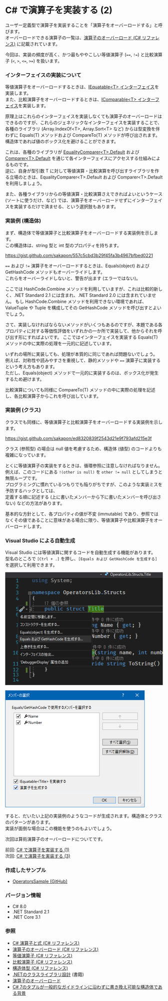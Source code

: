 # C# で演算子を実装する (2)

ユーザー定義型で演算子を実装することを「演算子をオーバーロードする」と呼びます。  
オーバーロードできる演算子の一覧は、[演算子のオーバーロード (C# リファレンス)](https://docs.microsoft.com/dotnet/csharp/language-reference/operators/operator-overloading) に記載されています。

今回は、実装の頻度が高く、かつ最もややこしい等値演算子 (`==`, `!=`) と比較演算子 (`<`, `>`, `<=`, `>=`) を扱います。

### インターフェイスの実装について
等値演算子をオーバーロードするときは、[IEquatable\<T\> インターフェイス](https://docs.microsoft.com/dotnet/api/system.iequatable-1)を実装します。  
また、比較演算子をオーバーロードするときは、[IComparable\<T\> インターフェイス](https://docs.microsoft.com/dotnet/api/system.icomparable-1)を実装します。

原理上はこれらのインターフェイスを実装しなくても演算子のオーバーロードはできるのですが、これらのジェネリックなインターフェイスを実装することで、各種のライブラリ (Array.IndexOf\<T\>, Array.Sort\<T\> など) からは型変換を伴わずに Equals(T) メソッドおよび CompareTo(T) メソッドが呼び出されます。
構造体であれば値のボックス化を避けることができます。

これは、各種のライブラリが [EqualityComparer\<T\>.Default](https://docs.microsoft.com/dotnet/api/system.collections.generic.equalitycomparer-1.default) および [Comparer\<T\>.Default](https://docs.microsoft.com/dotnet/api/system.collections.generic.comparer-1.default
) を通じて各インターフェイスにアクセスする仕組みによるものです。  
逆に、自身が型引数 T に対して等値演算・比較演算を呼び出すライブラリを作る立場のときは、EqualityComparer\<T\>.Default および Comparer\<T\>.Default を利用しましょう。

また、各種ライブラリからの等値演算・比較演算さえできればよいというケース (ソートに使うだけ、など) では、演算子をオーバーロードせずにインターフェイスを実装するだけで済ませる、という選択肢もあります。

### 実装例 (構造体)
まず、構造体で等値演算子と比較演算子をオーバーロードする実装例を示します。  
この構造体は、string 型と int 型のプロパティを持ちます。

https://gist.github.com/sakapon/557c5cbd3b29f45fa3b4967bfbed0221

`==` および `!=` 演算子をオーバーロードするときは、Equals(object) および GetHashCode メソッドもオーバーライドします。  
これらをオーバーライドしないと、警告が出ます (エラーではない)。

ここでは HashCode.Combine メソッドを利用していますが、これは比較的新しく、.NET Standard 2.1 には含まれ、.NET Standard 2.0 には含まれていません。
もし HashCode.Combine メソッドを利用できない環境であれば、ValueTuple や Tuple を構成してその GetHashCode メソッドを呼び出すとよいでしょう。

さて、実装しなければならないメソッドがいくつもあるのですが、本題である各プロパティに対する等価性評価をいずれかの一か所で実装して、他からそれを呼び出す形にすればよいです。
ここではインターフェイスを実装する Equals(T) メソッドの中に実際の処理を一元的に記述しています。

いずれの場所に実装しても、処理が本質的に同じであれば問題ないでしょう。  
例えば、対称性や読みやすさを重視して、静的メソッドや `==` 演算子に実装するという考え方もあります。  
ただし、Equals(object) メソッドで一元的に実装するのは、ボックス化が発生するため避けます。

比較演算についても同様に CompareTo(T) メソッドの中に実際の処理を記述し、各比較演算子からこれを呼び出しています。

### 実装例 (クラス)
クラスでも同様に、等値演算子と比較演算子をオーバーロードする実装例を示します。

https://gist.github.com/sakapon/ed8320839f2543d21e9f793afd215e3f

クラス (参照型) の場合は null 値を考慮するため、構造体 (値型) のコードよりも複雑になっています。

とくに等値演算子の実装をするときは、循環参照に注意しなければなりません。  
例えば、このコードにある `!(other is null)` を `other != null` としてしまうと無限ループです。  
プログラミングに慣れているつもりでも陥りがちですが、このような実装ミスを予防するハックとしては、  
定義する順に記述する (上に書いたメンバーから下に書いたメンバーを呼び出さない) などの方法があります。

基本的な方針として、各プロパティの値が不変 (immutable) であり、参照ではなくその値であることに意味がある場合に限り、等値演算子や比較演算子をオーバーロードします。

### Visual Studio による自動生成
Visual Studio には等値演算に関するコードを自動生成する機能があります。  
型名のところで `[Ctrl + .]` を押し、`[Equals および GetHashCode を生成する]` を選択して利用できます。

![](https://github.com/sakapon/Samples-2020/blob/master/Images/OperatorsSample/VS-Equality-1.png)

![](https://github.com/sakapon/Samples-2020/blob/master/Images/OperatorsSample/VS-Equality-2.png)

すると、だいたい上記の実装例のようなコードが生成されます。構造体とクラスのパターンがあります。  
実装が面倒な場合はこの機能を使うのもよいでしょう。

次回は算術演算子のオーバーロードについてです。

前回: [C# で演算子を実装する (1)](CSharp-Operators-1.md)  
次回: [C# で演算子を実装する (3)](CSharp-Operators-3.md)

### 作成したサンプル
- [OperatorsSample (GitHub)](https://github.com/sakapon/Samples-2020/tree/master/OperatorsSample)

### バージョン情報
- C# 8.0
- .NET Standard 2.1
- .NET Core 3.1

### 参照
- [C# 演算子と式 (C# リファレンス)](https://docs.microsoft.com/dotnet/csharp/language-reference/operators/)
- [演算子のオーバーロード (C# リファレンス)](https://docs.microsoft.com/dotnet/csharp/language-reference/operators/operator-overloading)
- [等値演算子 (C# リファレンス)](https://docs.microsoft.com/dotnet/csharp/language-reference/operators/equality-operators)
- [比較演算子 (C# リファレンス)](https://docs.microsoft.com/dotnet/csharp/language-reference/operators/comparison-operators)
- [構造体型 (C# リファレンス)](https://docs.microsoft.com/dotnet/csharp/language-reference/builtin-types/struct)
- [.NETのクラスライブラリ設計](https://amzn.to/3kLf0R8) (書籍)
- [演算子のオーバーロード](https://ufcpp.net/study/csharp/oo_operator.html)
- [C# 7のタプルが一般的なガイドラインに沿わずに書き換え可能な構造体である背景](https://www.buildinsider.net/column/iwanaga-nobuyuki/016)
